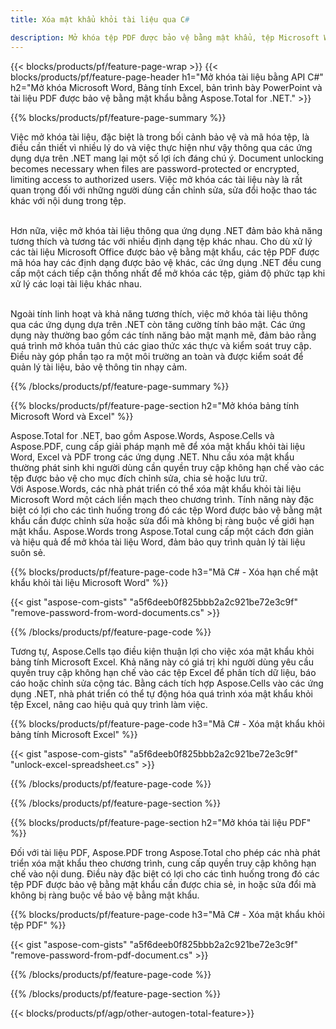 ```yaml
---
title: Xóa mật khẩu khỏi tài liệu qua C# 

description: Mở khóa tệp PDF được bảo vệ bằng mật khẩu, tệp Microsoft Word bảng tính Excel và tệp bản trình bày PowerPoint thông qua ứng dụng C# của bạn.
---
```


{{< blocks/products/pf/feature-page-wrap >}}
{{< blocks/products/pf/feature-page-header h1="Mở khóa tài liệu bằng API C#" h2="Mở khóa Microsoft Word, Bảng tính Excel, bản trình bày PowerPoint và tài liệu PDF được bảo vệ bằng mật khẩu bằng Aspose.Total for .NET." >}}

{{% blocks/products/pf/feature-page-summary %}}

Việc mở khóa tài liệu, đặc biệt là trong bối cảnh bảo vệ và mã hóa tệp, là điều cần thiết vì nhiều lý do và việc thực hiện như vậy thông qua các ứng dụng dựa trên .NET mang lại một số lợi ích đáng chú ý. Document unlocking becomes necessary when files are password-protected or encrypted, limiting access to authorized users. Việc mở khóa các tài liệu này là rất quan trọng đối với những người dùng cần chỉnh sửa, sửa đổi hoặc thao tác khác với nội dung trong tệp. <br /><br />

Hơn nữa, việc mở khóa tài liệu thông qua ứng dụng .NET đảm bảo khả năng tương thích và tương tác với nhiều định dạng tệp khác nhau. Cho dù xử lý các tài liệu Microsoft Office được bảo vệ bằng mật khẩu, các tệp PDF được mã hóa hay các định dạng được bảo vệ khác, các ứng dụng .NET đều cung cấp một cách tiếp cận thống nhất để mở khóa các tệp, giảm độ phức tạp khi xử lý các loại tài liệu khác nhau.<br /><br />

Ngoài tính linh hoạt và khả năng tương thích, việc mở khóa tài liệu thông qua các ứng dụng dựa trên .NET còn tăng cường tính bảo mật. Các ứng dụng này thường bao gồm các tính năng bảo mật mạnh mẽ, đảm bảo rằng quá trình mở khóa tuân thủ các giao thức xác thực và kiểm soát truy cập. Điều này góp phần tạo ra một môi trường an toàn và được kiểm soát để quản lý tài liệu, bảo vệ thông tin nhạy cảm.

{{% /blocks/products/pf/feature-page-summary  %}}

{{% blocks/products/pf/feature-page-section  h2="Mở khóa bảng tính Microsoft Word và Excel" %}}

Aspose.Total for .NET, bao gồm Aspose.Words, Aspose.Cells và Aspose.PDF, cung cấp giải pháp mạnh mẽ để xóa mật khẩu khỏi tài liệu Word, Excel và PDF trong các ứng dụng .NET. Nhu cầu xóa mật khẩu thường phát sinh khi người dùng cần quyền truy cập không hạn chế vào các tệp được bảo vệ cho mục đích chỉnh sửa, chia sẻ hoặc lưu trữ.<br />
Với Aspose.Words, các nhà phát triển có thể xóa mật khẩu khỏi tài liệu Microsoft Word một cách liền mạch theo chương trình. Tính năng này đặc biệt có lợi cho các tình huống trong đó các tệp Word được bảo vệ bằng mật khẩu cần được chỉnh sửa hoặc sửa đổi mà không bị ràng buộc về giới hạn mật khẩu. Aspose.Words trong Aspose.Total cung cấp một cách đơn giản và hiệu quả để mở khóa tài liệu Word, đảm bảo quy trình quản lý tài liệu suôn sẻ.

{{% blocks/products/pf/feature-page-code h3="Mã C# - Xóa hạn chế mật khẩu khỏi tài liệu Microsoft Word" %}}

{{< gist "aspose-com-gists" "a5f6deeb0f825bbb2a2c921be72e3c9f" "remove-password-from-word-documents.cs" >}}

{{% /blocks/products/pf/feature-page-code  %}}

Tương tự, Aspose.Cells tạo điều kiện thuận lợi cho việc xóa mật khẩu khỏi bảng tính Microsoft Excel. Khả năng này có giá trị khi người dùng yêu cầu quyền truy cập không hạn chế vào các tệp Excel để phân tích dữ liệu, báo cáo hoặc chỉnh sửa cộng tác. Bằng cách tích hợp Aspose.Cells vào các ứng dụng .NET, nhà phát triển có thể tự động hóa quá trình xóa mật khẩu khỏi tệp Excel, nâng cao hiệu quả quy trình làm việc.

{{% blocks/products/pf/feature-page-code h3="Mã C# - Xóa mật khẩu khỏi bảng tính Microsoft Excel" %}}

{{< gist "aspose-com-gists" "a5f6deeb0f825bbb2a2c921be72e3c9f" "unlock-excel-spreadsheet.cs" >}}

{{% /blocks/products/pf/feature-page-code  %}}

{{% /blocks/products/pf/feature-page-section %}}

{{% blocks/products/pf/feature-page-section  h2="Mở khóa tài liệu PDF" %}}

Đối với tài liệu PDF, Aspose.PDF trong Aspose.Total cho phép các nhà phát triển xóa mật khẩu theo chương trình, cung cấp quyền truy cập không hạn chế vào nội dung. Điều này đặc biệt có lợi cho các tình huống trong đó các tệp PDF được bảo vệ bằng mật khẩu cần được chia sẻ, in hoặc sửa đổi mà không bị ràng buộc về bảo vệ bằng mật khẩu.

{{% blocks/products/pf/feature-page-code h3="Mã C# - Xóa mật khẩu khỏi tệp PDF" %}}

{{< gist "aspose-com-gists" "a5f6deeb0f825bbb2a2c921be72e3c9f" "remove-password-from-pdf-document.cs" >}}

{{% /blocks/products/pf/feature-page-code  %}}

{{% /blocks/products/pf/feature-page-section %}}

{{< blocks/products/pf/agp/other-autogen-total-feature>}}